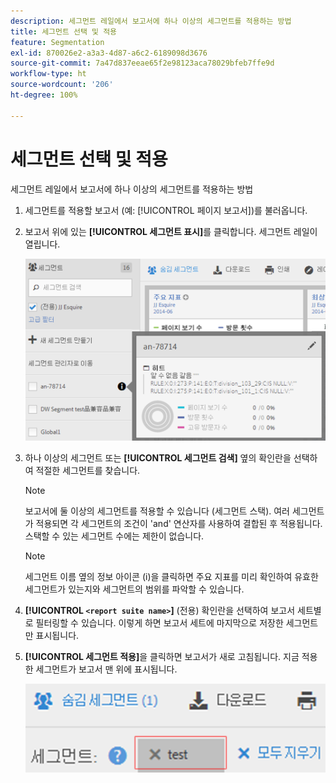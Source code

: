 ```yaml
---
description: 세그먼트 레일에서 보고서에 하나 이상의 세그먼트를 적용하는 방법
title: 세그먼트 선택 및 적용
feature: Segmentation
exl-id: 870026e2-a3a3-4d87-a6c2-6189098d3676
source-git-commit: 7a47d837eeae65f2e98123aca78029bfeb7ffe9d
workflow-type: ht
source-wordcount: '206'
ht-degree: 100%

---
```


# 세그먼트 선택 및 적용

세그먼트 레일에서 보고서에 하나 이상의 세그먼트를 적용하는 방법

1. 세그먼트를 적용할 보고서 (예: [!UICONTROL 페이지 보고서])를 불러옵니다.
1. 보고서 위에 있는 **[!UICONTROL 세그먼트 표시]**&#x200B;를 클릭합니다. 세그먼트 레일이 열립니다.

   ![](assets/segment_rail.png)

1. 하나 이상의 세그먼트 또는 **[!UICONTROL 세그먼트 검색]** 옆의 확인란을 선택하여 적절한 세그먼트를 찾습니다.

   >[!NOTE]
   >
   >보고서에 둘 이상의 세그먼트를 적용할 수 있습니다 (세그먼트 스택). 여러 세그먼트가 적용되면 각 세그먼트의 조건이 &#39;and&#39; 연산자를 사용하여 결합된 후 적용됩니다. 스택할 수 있는 세그먼트 수에는 제한이 없습니다.

   >[!NOTE]
   >
   >세그먼트 이름 옆의 정보 아이콘 (i)을 클릭하면 주요 지표를 미리 확인하여 유효한 세그먼트가 있는지와 세그먼트의 범위를 파악할 수 있습니다.

1. **[!UICONTROL `<report suite name>`]** (전용) 확인란을 선택하여 보고서 세트별로 필터링할 수 있습니다. 이렇게 하면 보고서 세트에 마지막으로 저장한 세그먼트만 표시됩니다.
1. **[!UICONTROL 세그먼트 적용]**&#x200B;을 클릭하면 보고서가 새로 고침됩니다. 지금 적용한 세그먼트가 보고서 맨 위에 표시됩니다.

   ![](assets/applied_segments.png)

